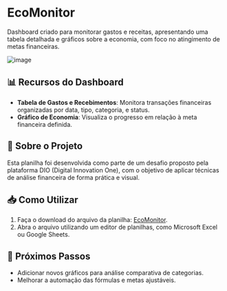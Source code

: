 # **EcoMonitor**

Dashboard criado para monitorar gastos e receitas, apresentando uma tabela detalhada e gráficos sobre a economia, com foco no atingimento de metas financeiras.  

![image](https://github.com/user-attachments/assets/42aa0069-29c8-4209-b569-610ac76dc3bd)


## **📊 Recursos do Dashboard**  
- **Tabela de Gastos e Recebimentos**: Monitora transações financeiras organizadas por data, tipo, categoria, e status.  
- **Gráfico de Economia**: Visualiza o progresso em relação à meta financeira definida.  

## **📂 Sobre o Projeto**  
Esta planilha foi desenvolvida como parte de um desafio proposto pela plataforma DIO (Digital Innovation One), com o objetivo de aplicar técnicas de análise financeira de forma prática e visual.  

## **📥 Como Utilizar**  
1. Faça o download do arquivo da planilha: [EcoMonitor](Dashboard%20EcoMonitor.xlsx).  
2. Abra o arquivo utilizando um editor de planilhas, como Microsoft Excel ou Google Sheets.  

## **🚀 Próximos Passos**  
- Adicionar novos gráficos para análise comparativa de categorias.  
- Melhorar a automação das fórmulas e metas ajustáveis.  

